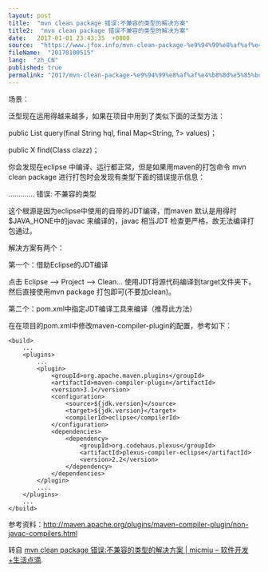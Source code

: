 ```yaml
---
layout: post
title:  "mvn clean package 错误:不兼容的类型的解决方案"
title2:  "mvn clean package 错误不兼容的类型的解决方案"
date:   2017-01-01 23:43:35  +0800
source:  "https://www.jfox.info/mvn-clean-package-%e9%94%99%e8%af%af%e4%b8%8d%e5%85%bc%e5%ae%b9%e7%9a%84%e7%b1%bb%e5%9e%8b%e7%9a%84%e8%a7%a3%e5%86%b3%e6%96%b9%e6%a1%88.html"
fileName:  "20170100515"
lang:  "zh_CN"
published: true
permalink: "2017/mvn-clean-package-%e9%94%99%e8%af%af%e4%b8%8d%e5%85%bc%e5%ae%b9%e7%9a%84%e7%b1%bb%e5%9e%8b%e7%9a%84%e8%a7%a3%e5%86%b3%e6%96%b9%e6%a1%88.html"
---
```




场景：

泛型现在运用得越来越多，如果在项目中用到了类似下面的泛型方法：

public <X> List<X> query(final String hql, final Map<String, ?> values)；

public <X> X find(Class<X> clazz)；

你会发现在eclipse 中编译、运行都正常，但是如果用maven的打包命令 mvn clean package  进行打包时会发现有类型下面的错误提示信息：

 …………. 错误: 不兼容的类型

这个根源是因为eclipse中使用的自带的JDT编译，而maven 默认是用得时 $JAVA_HONE中的javac 来编译的，javac 相当JDT 检查更严格，故无法编译打包通过。

解决方案有两个：

第一个：借助Eclipse的JDT编译

点击 Eclipse –> Project –> Clean…  使用JDT将源代码编译到target文件夹下，然后直接使用mvn package 打包即可(不要加clean)。

第二个：pom.xml中指定JDT编译工具来编译（推荐此方法）

在在项目的pom.xml中修改maven-compiler-plugin的配置，参考如下：

    <build>
        ...
    	<plugins>
    	    ...
    		<plugin>
    			<groupId>org.apache.maven.plugins</groupId>
    			<artifactId>maven-compiler-plugin</artifactId>
    			<version>3.1</version>
    			<configuration>
    				<source>${jdk.version}</source>
    				<target>${jdk.version}</target>
    				<compilerId>eclipse</compilerId>
    			</configuration>
    			<dependencies>
    				<dependency>
    					<groupId>org.codehaus.plexus</groupId>
    					<artifactId>plexus-compiler-eclipse</artifactId>
    					<version>2.2</version>
    				</dependency>
    			</dependencies>
    		</plugin>
    		....
    	</plugins>
    	...
    </build>

参考资料：http://maven.apache.org/plugins/maven-compiler-plugin/non-javac-compilers.html

转自 [mvn clean package 错误:不兼容的类型的解决方案 | micmiu – 软件开发+生活点滴](https://www.jfox.info/go.php?url=http://www.micmiu.com/software/build/mvn-package-generics-compiles-error/).
